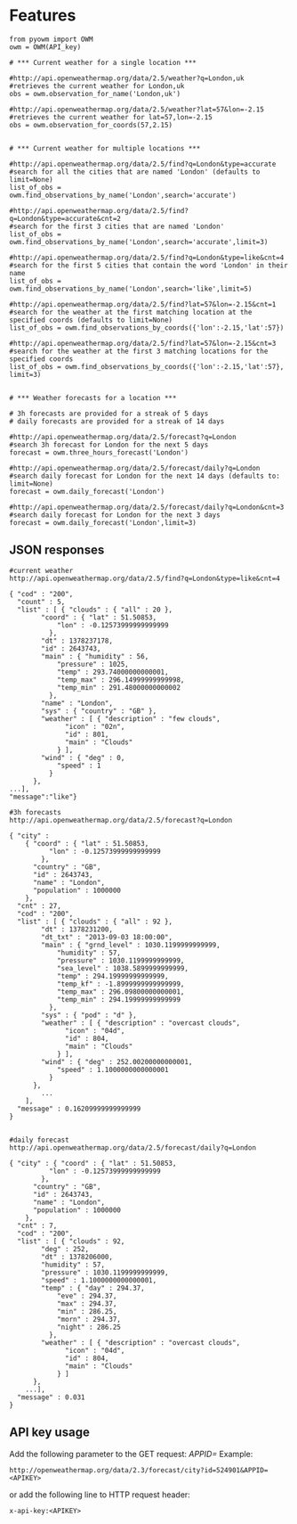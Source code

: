 Features
========

    from pyowm import OWM
    owm = OWM(API_key)

    # *** Current weather for a single location ***

    #http://api.openweathermap.org/data/2.5/weather?q=London,uk
    #retrieves the current weather for London,uk
    obs = owm.observation_for_name('London,uk')
    
    #http://api.openweathermap.org/data/2.5/weather?lat=57&lon=-2.15
    #retrieves the current weather for lat=57,lon=-2.15
    obs = owm.observation_for_coords(57,2.15)
    
    
    # *** Current weather for multiple locations ***

    #http://api.openweathermap.org/data/2.5/find?q=London&type=accurate
    #search for all the cities that are named 'London' (defaults to limit=None)
    list_of_obs = owm.find_observations_by_name('London',search='accurate')

    #http://api.openweathermap.org/data/2.5/find?q=London&type=accurate&cnt=2
    #search for the first 3 cities that are named 'London'
    list_of_obs = owm.find_observations_by_name('London',search='accurate',limit=3)

    #http://api.openweathermap.org/data/2.5/find?q=London&type=like&cnt=4
    #search for the first 5 cities that contain the word 'London' in their name
    list_of_obs = owm.find_observations_by_name('London',search='like',limit=5)

    #http://api.openweathermap.org/data/2.5/find?lat=57&lon=-2.15&cnt=1
    #search for the weather at the first matching location at the specified coords (defaults to limit=None)
    list_of_obs = owm.find_observations_by_coords({'lon':-2.15,'lat':57})

    #http://api.openweathermap.org/data/2.5/find?lat=57&lon=-2.15&cnt=3
    #search for the weather at the first 3 matching locations for the specified coords
    list_of_obs = owm.find_observations_by_coords({'lon':-2.15,'lat':57}, limit=3)


    # *** Weather forecasts for a location ***
    
    # 3h forecasts are provided for a streak of 5 days
    # daily forecasts are provided for a streak of 14 days
    
    #http://api.openweathermap.org/data/2.5/forecast?q=London
    #search 3h forecast for London for the next 5 days
    forecast = owm.three_hours_forecast('London')
    
    #http://api.openweathermap.org/data/2.5/forecast/daily?q=London
    #search daily forecast for London for the next 14 days (defaults to: limit=None)
    forecast = owm.daily_forecast('London')

    #http://api.openweathermap.org/data/2.5/forecast/daily?q=London&cnt=3
    #search daily forecast for London for the next 3 days
    forecast = owm.daily_forecast('London',limit=3)


JSON responses
--------------

    #current weather
    http://api.openweathermap.org/data/2.5/find?q=London&type=like&cnt=4

    { "cod" : "200",
      "count" : 5,
      "list" : [ { "clouds" : { "all" : 20 },
            "coord" : { "lat" : 51.50853,
                "lon" : -0.12573999999999999
              },
            "dt" : 1378237178,
            "id" : 2643743,
            "main" : { "humidity" : 56,
                "pressure" : 1025,
                "temp" : 293.74000000000001,
                "temp_max" : 296.14999999999998,
                "temp_min" : 291.48000000000002
              },
            "name" : "London",
            "sys" : { "country" : "GB" },
            "weather" : [ { "description" : "few clouds",
                  "icon" : "02n",
                  "id" : 801,
                  "main" : "Clouds"
                } ],
            "wind" : { "deg" : 0,
                "speed" : 1
              }
          },
    ...],
    "message":"like"}

    #3h forecasts
    http://api.openweathermap.org/data/2.5/forecast?q=London

    { "city" : 
        { "coord" : { "lat" : 51.50853,
              "lon" : -0.12573999999999999
            },
          "country" : "GB",
          "id" : 2643743,
          "name" : "London",
          "population" : 1000000
        },
      "cnt" : 27,
      "cod" : "200",
      "list" : [ { "clouds" : { "all" : 92 },
            "dt" : 1378231200,
            "dt_txt" : "2013-09-03 18:00:00",
            "main" : { "grnd_level" : 1030.1199999999999,
                "humidity" : 57,
                "pressure" : 1030.1199999999999,
                "sea_level" : 1038.5899999999999,
                "temp" : 294.19999999999999,
                "temp_kf" : -1.8999999999999999,
                "temp_max" : 296.09800000000001,
                "temp_min" : 294.19999999999999
              },
            "sys" : { "pod" : "d" },
            "weather" : [ { "description" : "overcast clouds",
                  "icon" : "04d",
                  "id" : 804,
                  "main" : "Clouds"
                } ],
            "wind" : { "deg" : 252.00200000000001,
                "speed" : 1.1000000000000001
              }
          },
            ...
        ],
      "message" : 0.16209999999999999
    }


    #daily forecast
    http://api.openweathermap.org/data/2.5/forecast/daily?q=London

    { "city" : { "coord" : { "lat" : 51.50853,
              "lon" : -0.12573999999999999
            },
          "country" : "GB",
          "id" : 2643743,
          "name" : "London",
          "population" : 1000000
        },
      "cnt" : 7,
      "cod" : "200",
      "list" : [ { "clouds" : 92,
            "deg" : 252,
            "dt" : 1378206000,
            "humidity" : 57,
            "pressure" : 1030.1199999999999,
            "speed" : 1.1000000000000001,
            "temp" : { "day" : 294.37,
                "eve" : 294.37,
                "max" : 294.37,
                "min" : 286.25,
                "morn" : 294.37,
                "night" : 286.25
              },
            "weather" : [ { "description" : "overcast clouds",
                  "icon" : "04d",
                  "id" : 804,
                  "main" : "Clouds"
                } ]
          },
        ...],
      "message" : 0.031
    }

API key usage
-------------

Add the following parameter to the GET request: _APPID=<APIKEY>_
Example: 

    http://openweathermap.org/data/2.3/forecast/city?id=524901&APPID=<APIKEY>

or add the following line to HTTP request header:

    x-api-key:<APIKEY>